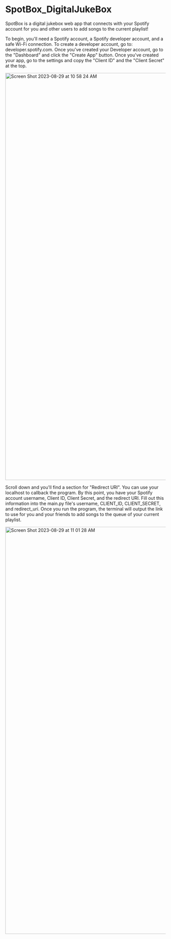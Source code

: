 # SpotBox_DigitalJukeBox
SpotBox is a digital jukebox web app that connects with your Spotify account for you and other users to add songs to the current playlist!

To begin, you'll need a Spotify account, a Spotify developer account, and a safe Wi-Fi connection. To create a developer account, go to: developer.spotify.com. Once you've created your Developer account, go to the "Dashboard" and click the "Create App" button. Once you've created your app, go to the settings and copy the "Client ID" and the "Client Secret" at the top.

<img width="1280" alt="Screen Shot 2023-08-29 at 10 58 24 AM" src="https://github.com/fellixlyu1/SpotBox_DigitalJukeBox/assets/116593040/27fe4beb-e25e-4afb-9101-d3d34e469e57">

Scroll down and you'll find a section for "Redirect URI". You can use your localhost to callback the program. By this point, you have your Spotify account username, Client ID, Client Secret, and the redirect URI. Fill out this information into the main.py file's username, CLIENT_ID, CLIENT_SECRET, and redirect_uri. Once you run the program, the terminal will output the link to use for you and your friends to add songs to the queue of your current playlist.

<img width="1280" alt="Screen Shot 2023-08-29 at 11 01 28 AM" src="https://github.com/fellixlyu1/SpotBox_DigitalJukeBox/assets/116593040/05aba58f-1078-455b-9b52-a41af5abd40f">
